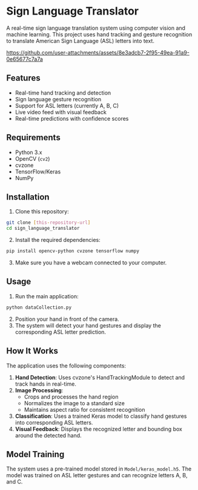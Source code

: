 # Sign Language Translator

A real-time sign language translation system using computer vision and machine learning. This project uses hand tracking and gesture recognition to translate American Sign Language (ASL) letters into text.


https://github.com/user-attachments/assets/8e3adcb7-2f95-49ea-91a9-0e65677c7a7a


## Features

- Real-time hand tracking and detection
- Sign language gesture recognition
- Support for ASL letters (currently A, B, C)
- Live video feed with visual feedback
- Real-time predictions with confidence scores

## Requirements

- Python 3.x
- OpenCV (`cv2`)
- cvzone
- TensorFlow/Keras
- NumPy

## Installation

1. Clone this repository:
```bash
git clone [this-repository-url]
cd sign_language_translator
```

2. Install the required dependencies:
```bash
pip install opencv-python cvzone tensorflow numpy
```

3. Make sure you have a webcam connected to your computer.


## Usage

1. Run the main application:
```bash
python dataCollection.py
```

2. Position your hand in front of the camera.
3. The system will detect your hand gestures and display the corresponding ASL letter prediction.

## How It Works

The application uses the following components:

1. **Hand Detection**: Uses cvzone's HandTrackingModule to detect and track hands in real-time.
2. **Image Processing**: 
   - Crops and processes the hand region
   - Normalizes the image to a standard size
   - Maintains aspect ratio for consistent recognition
3. **Classification**: Uses a trained Keras model to classify hand gestures into corresponding ASL letters.
4. **Visual Feedback**: Displays the recognized letter and bounding box around the detected hand.

## Model Training

The system uses a pre-trained model stored in `Model/keras_model.h5`. The model was trained on ASL letter gestures and can recognize letters A, B, and C.
